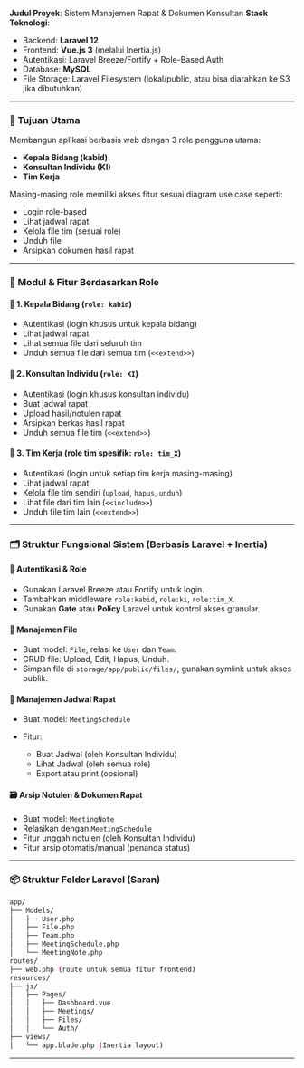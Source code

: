 **Judul Proyek**: Sistem Manajemen Rapat & Dokumen Konsultan
**Stack Teknologi**:

* Backend: **Laravel 12**
* Frontend: **Vue.js 3** (melalui Inertia.js)
* Autentikasi: Laravel Breeze/Fortify + Role-Based Auth
* Database: **MySQL**
* File Storage: Laravel Filesystem (lokal/public, atau bisa diarahkan ke S3 jika dibutuhkan)

---

### 🎯 Tujuan Utama

Membangun aplikasi berbasis web dengan 3 role pengguna utama:

* **Kepala Bidang (kabid)**
* **Konsultan Individu (KI)**
* **Tim Kerja**

Masing-masing role memiliki akses fitur sesuai diagram use case seperti:

* Login role-based
* Lihat jadwal rapat
* Kelola file tim (sesuai role)
* Unduh file
* Arsipkan dokumen hasil rapat

---

### 🧩 Modul & Fitur Berdasarkan Role

#### 👤 1. Kepala Bidang (`role: kabid`)

* Autentikasi (login khusus untuk kepala bidang)
* Lihat jadwal rapat
* Lihat semua file dari seluruh tim
* Unduh semua file dari semua tim (`<<extend>>`)

#### 👤 2. Konsultan Individu (`role: KI`)

* Autentikasi (login khusus konsultan individu)
* Buat jadwal rapat
* Upload hasil/notulen rapat
* Arsipkan berkas hasil rapat
* Unduh semua file tim (`<<extend>>`)

#### 👥 3. Tim Kerja (role tim spesifik: `role: tim_X`)

* Autentikasi (login untuk setiap tim kerja masing-masing)
* Lihat jadwal rapat
* Kelola file tim sendiri (`upload`, `hapus`, `unduh`)
* Lihat file dari tim lain (`<<include>>`)
* Unduh file tim lain (`<<extend>>`)

---

### 🗂️ Struktur Fungsional Sistem (Berbasis Laravel + Inertia)

#### 🔐 Autentikasi & Role

* Gunakan Laravel Breeze atau Fortify untuk login.
* Tambahkan middleware `role:kabid`, `role:ki`, `role:tim_X`.
* Gunakan **Gate** atau **Policy** Laravel untuk kontrol akses granular.

#### 📁 Manajemen File

* Buat model: `File`, relasi ke `User` dan `Team`.
* CRUD file: Upload, Edit, Hapus, Unduh.
* Simpan file di `storage/app/public/files/`, gunakan symlink untuk akses publik.

#### 📅 Manajemen Jadwal Rapat

* Buat model: `MeetingSchedule`
* Fitur:

  * Buat Jadwal (oleh Konsultan Individu)
  * Lihat Jadwal (oleh semua role)
  * Export atau print (opsional)

#### 🗃️ Arsip Notulen & Dokumen Rapat

* Buat model: `MeetingNote`
* Relasikan dengan `MeetingSchedule`
* Fitur unggah notulen (oleh Konsultan Individu)
* Fitur arsip otomatis/manual (penanda status)

---

### 📦 Struktur Folder Laravel (Saran)

```bash
app/
├── Models/
│   ├── User.php
│   ├── File.php
│   ├── Team.php
│   ├── MeetingSchedule.php
│   └── MeetingNote.php
routes/
├── web.php (route untuk semua fitur frontend)
resources/
├── js/
│   ├── Pages/
│   │   ├── Dashboard.vue
│   │   ├── Meetings/
│   │   ├── Files/
│   │   └── Auth/
├── views/
│   └── app.blade.php (Inertia layout)
```

---

